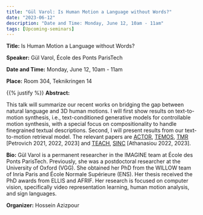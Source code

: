 ```yaml
---
title: "Gül Varol: Is Human Motion a Language without Words?"
date: "2023-06-12"
description: "Date and Time: Monday, June 12, 10am - 11am"
tags: [Upcoming-seminars]
---
```


**Title:** Is Human Motion a Language without Words?

**Speaker:** Gül Varol, École des Ponts ParisTech

**Date and Time:** Monday, June 12, 10am - 11am

**Place:** Room 304, Teknikringen 14

{{% justify %}}
**Abstract:** 

This talk will summarize our recent works on bridging the gap between natural language and 3D human motions. I will first show results on text-to-motion synthesis, i.e., text-conditioned generative models for controllable motion synthesis, with a special focus on compositionality to handle finegrained textual descriptions. Second, I will present results from our text-to-motion retrieval model. The relevant papers are [ACTOR](https://mathis.petrovich.fr/actor/), [TEMOS](https://mathis.petrovich.fr/temos/), [TMR](https://mathis.petrovich.fr/tmr/) [Petrovich 2021, 2022, 2023] and [TEACH](https://teach.is.tue.mpg.de/), [SINC](https://sinc.is.tue.mpg.de/) [Athanasiou 2022, 2023].

**Bio:** Gül Varol is a permanent researcher in the IMAGINE team at École des Ponts ParisTech. Previously, she was a postdoctoral researcher at the University of Oxford (VGG). She obtained her PhD from the WILLOW team of Inria Paris and École Normale Supérieure (ENS). Her thesis received the PhD awards from ELLIS and AFRIF. Her research is focused on computer vision, specifically video representation learning, human motion analysis, and sign languages.

**Organizer:** Hossein Azizpour